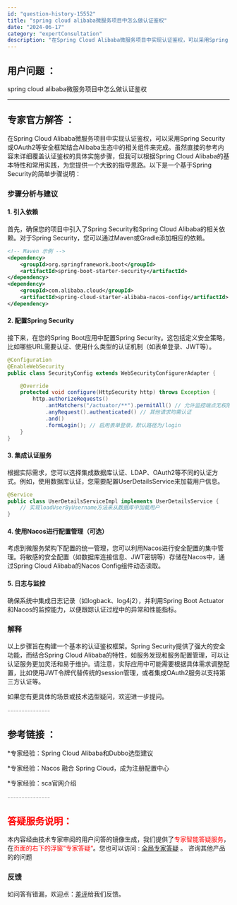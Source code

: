 ```yaml
---
id: "question-history-15552"
title: "spring cloud alibaba微服务项目中怎么做认证鉴权"
date: "2024-06-17"
category: "expertConsultation"
description: "在Spring Cloud Alibaba微服务项目中实现认证鉴权，可以采用Spring Security或OAuth2等安全框架结合Alibaba生态中的相关组件来完成。虽然直接的参考内容未详细覆盖认证鉴权的具体实施步骤，但我可以根据Spring Cloud Alibaba的基本特性和常用实践，为"
---
```


## 用户问题 ： 
 spring cloud alibaba微服务项目中怎么做认证鉴权  

---------------
## 专家官方解答 ：

在Spring Cloud Alibaba微服务项目中实现认证鉴权，可以采用Spring Security或OAuth2等安全框架结合Alibaba生态中的相关组件来完成。虽然直接的参考内容未详细覆盖认证鉴权的具体实施步骤，但我可以根据Spring Cloud Alibaba的基本特性和常用实践，为您提供一个大致的指导思路。以下是一个基于Spring Security的简单步骤说明：

### 步骤分析与建议

#### 1. 引入依赖
首先，确保您的项目中引入了Spring Security和Spring Cloud Alibaba的相关依赖。对于Spring Security，您可以通过Maven或Gradle添加相应的依赖。

```xml
<!-- Maven 示例 -->
<dependency>
    <groupId>org.springframework.boot</groupId>
    <artifactId>spring-boot-starter-security</artifactId>
</dependency>
<dependency>
    <groupId>com.alibaba.cloud</groupId>
    <artifactId>spring-cloud-starter-alibaba-nacos-config</artifactId>
</dependency>
```

#### 2. 配置Spring Security
接下来，在您的Spring Boot应用中配置Spring Security。这包括定义安全策略，比如哪些URL需要认证、使用什么类型的认证机制（如表单登录、JWT等）。

```java
@Configuration
@EnableWebSecurity
public class SecurityConfig extends WebSecurityConfigurerAdapter {

    @Override
    protected void configure(HttpSecurity http) throws Exception {
        http.authorizeRequests()
            .antMatchers("/actuator/**").permitAll() // 允许监控端点无权限访问
            .anyRequest().authenticated() // 其他请求均需认证
            .and()
            .formLogin(); // 启用表单登录，默认路径为/login
    }
}
```

#### 3. 集成认证服务
根据实际需求，您可以选择集成数据库认证、LDAP、OAuth2等不同的认证方式。例如，使用数据库认证，您需要配置UserDetailsService来加载用户信息。

```java
@Service
public class UserDetailsServiceImpl implements UserDetailsService {
    // 实现loadUserByUsername方法来从数据库中加载用户
}
```

#### 4. 使用Nacos进行配置管理（可选）
考虑到微服务架构下配置的统一管理，您可以利用Nacos进行安全配置的集中管理。将敏感的安全配置（如数据库连接信息、JWT密钥等）存储在Nacos中，通过Spring Cloud Alibaba的Nacos Config组件动态读取。

#### 5. 日志与监控
确保系统中集成日志记录（如logback、log4j2），并利用Spring Boot Actuator和Nacos的监控能力，以便跟踪认证过程中的异常和性能指标。

### 解释
以上步骤旨在构建一个基本的认证鉴权框架。Spring Security提供了强大的安全功能，而结合Spring Cloud Alibaba的特性，如服务发现和服务配置管理，可以让认证服务更加灵活和易于维护。请注意，实际应用中可能需要根据具体需求调整配置，比如使用JWT令牌代替传统的session管理，或者集成OAuth2服务以支持第三方认证等。

如果您有更具体的场景或技术选型疑问，欢迎进一步提问。


<font color="#949494">---------------</font> 


## 参考链接 ：

*专家经验：Spring Cloud Alibaba和Dubbo选型建议 
 
 *专家经验：Nacos 融合 Spring Cloud，成为注册配置中心 
 
 *专家经验：sca官网介绍 


 <font color="#949494">---------------</font> 
 


## <font color="#FF0000">答疑服务说明：</font> 

本内容经由技术专家审阅的用户问答的镜像生成，我们提供了<font color="#FF0000">专家智能答疑服务</font>，在<font color="#FF0000">页面的右下的浮窗”专家答疑“</font>。您也可以访问 : [全局专家答疑](https://answer.opensource.alibaba.com/docs/intro) 。 咨询其他产品的的问题

### 反馈
如问答有错漏，欢迎点：[差评](https://ai.nacos.io/user/feedbackByEnhancerGradePOJOID?enhancerGradePOJOId=15577)给我们反馈。
